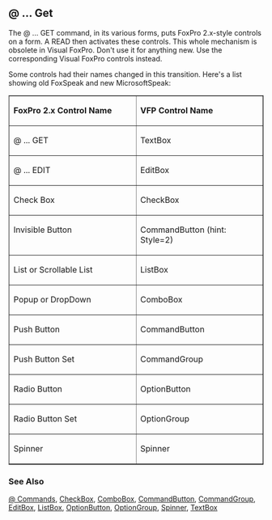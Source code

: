 ## @ ... Get

The @ ... GET command, in its various forms, puts FoxPro 2.x-style controls on a form. A READ then activates these controls. This whole mechanism is obsolete in Visual FoxPro. Don't use it for anything new. Use the corresponding Visual FoxPro controls instead.

Some controls had their names changed in this transition. Here's a list showing old FoxSpeak and new MicrosoftSpeak:

<table width=100% border cellspacing=0 cellpadding=0>
<tr>
  <td width=50% valign=top>
  <p><b>FoxPro 2.x Control Name</b></p>
  </td>
  <td width=50% valign=top>
  <p><b>VFP Control Name</b></p>
  </td>
 </tr>
<tr>
  <td width=50% valign=top>
  <p>@ ... GET</p>
  </td>
  <td width=50% valign=top>
  <p>TextBox</p>
  </td>
 </tr>
<tr>
  <td width=50% valign=top>
  <p>@ ... EDIT</p>
  </td>
  <td width=50% valign=top>
  <p>EditBox</p>
  </td>
 </tr>
<tr>
  <td width=50% valign=top>
  <p>Check Box</p>
  </td>
  <td width=50% valign=top>
  <p>CheckBox</p>
  </td>
 </tr>
<tr>
  <td width=50% valign=top>
  <p>Invisible Button</p>
  </td>
  <td width=50% valign=top>
  <p>CommandButton (hint: Style=2)</p>
  </td>
 </tr>
<tr>
  <td width=50% valign=top>
  <p>List or Scrollable List</p>
  </td>
  <td width=50% valign=top>
  <p>ListBox</p>
  </td>
 </tr>
<tr>
  <td width=50% valign=top>
  <p>Popup or DropDown</p>
  </td>
  <td width=50% valign=top>
  <p>ComboBox</p>
  </td>
 </tr>
<tr>
  <td width=50% valign=top>
  <p>Push Button</p>
  </td>
  <td width=50% valign=top>
  <p>CommandButton</p>
  </td>
 </tr>
<tr>
  <td width=50% valign=top>
  <p>Push Button Set</p>
  </td>
  <td width=50% valign=top>
  <p>CommandGroup</p>
  </td>
 </tr>
<tr>
  <td width=50% valign=top>
  <p>Radio Button</p>
  </td>
  <td width=50% valign=top>
  <p>OptionButton</p>
  </td>
 </tr>
<tr>
  <td width=50% valign=top>
  <p>Radio Button Set</p>
  </td>
  <td width=50% valign=top>
  <p>OptionGroup</p>
  </td>
 </tr>
<tr>
  <td width=50% valign=top>
  <p>Spinner</p>
  </td>
  <td width=50% valign=top>
  <p>Spinner</p>
  </td>
 </tr>
</table>

### See Also

[@ Commands](s4g565.md), [CheckBox](s4g485.md), [ComboBox](s4g489.md), [CommandButton](s4g484.md), [CommandGroup](s4g484.md), [EditBox](s4g498.md), [ListBox](s4g489.md), [OptionButton](s4g523.md), [OptionGroup](s4g523.md), [Spinner](s4g541.md), [TextBox](s4g548.md)